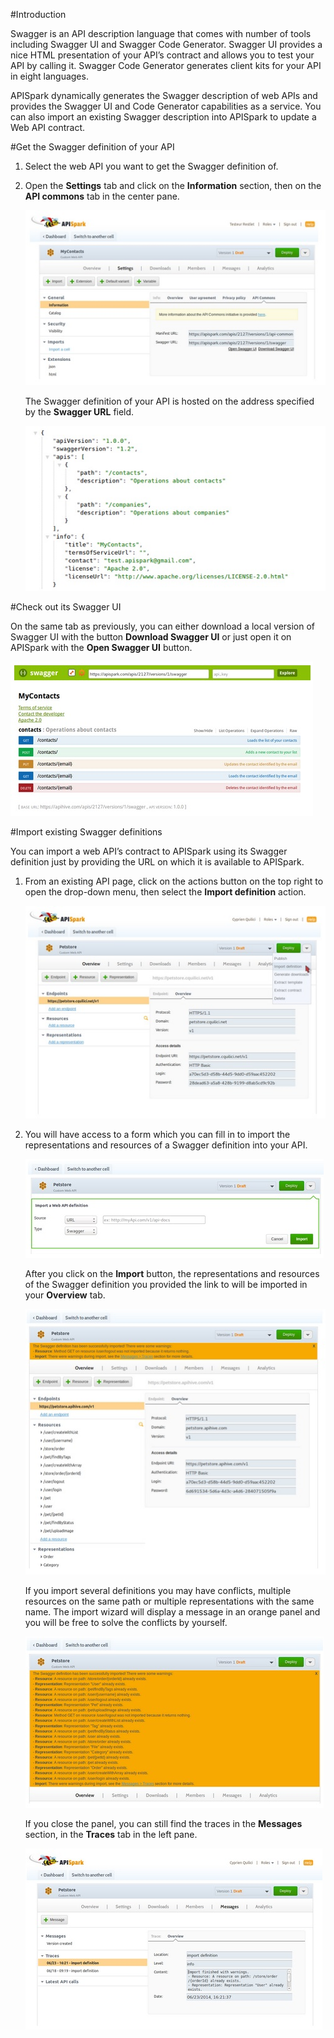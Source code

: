 #Introduction

Swagger is an API description language that comes with number of tools including Swagger UI and Swagger Code Generator. Swagger UI provides a nice HTML presentation of your API’s contract and allows you to test your API by calling it. Swagger Code Generator generates client kits for your API in eight languages.

APISpark dynamically generates the Swagger description of web APIs and provides the Swagger UI and Code Generator capabilities as a service. You can also import an existing Swagger description into APISpark to update a Web API contract.

#Get the Swagger definition of your API

1. Select the web API you want to get the Swagger definition of.

2. Open the **Settings** tab and click on the **Information** section, then on the **API commons** tab in the center pane.

	![API Commons](images/06.jpg "API Commons")

	The Swagger definition of your API is hosted on the address specified by the  **Swagger URL** field.

	![API Commons](images/07.jpg "API Commons")

#Check out its Swagger UI

On the same tab as previously, you can either download a local version of Swagger UI with the button **Download Swagger UI** or just open it on APISpark with the   **Open Swagger UI** button.

![API Commons](images/08.jpg "API Commons")

#Import existing Swagger definitions

You can import a web API’s contract to APISpark using its Swagger definition just by providing the URL on which it is available to APISpark.

1. From an existing API page, click on the actions button on the top right to open the drop-down menu, then select the **Import definition** action.

	![API Commons](images/09.jpg "API Commons")

2. You will have access to a form which you can fill in to import the representations and resources of a Swagger definition into your API.

	![API Commons](images/10.jpg "API Commons")

	After you click on the **Import** button, the representations and resources of the Swagger definition you provided the link to will be imported in your **Overview** tab.

	![API Commons](images/11.jpg "API Commons")

	If you import several definitions you may have conflicts, multiple resources on the same path or multiple representations with the same name. The import wizard will display a message in an orange panel and you will be free to solve the conflicts by yourself. 

	![API Commons](images/12.jpg "API Commons")

	If you close the panel, you can still find the traces in the **Messages** section, in the **Traces** tab in the left pane.

	![API Commons](images/13.jpg "API Commons")